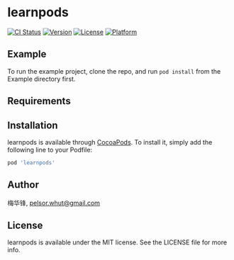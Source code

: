 # learnpods

[![CI Status](https://img.shields.io/travis/梅华锋/learnpods.svg?style=flat)](https://travis-ci.org/梅华锋/learnpods)
[![Version](https://img.shields.io/cocoapods/v/learnpods.svg?style=flat)](https://cocoapods.org/pods/learnpods)
[![License](https://img.shields.io/cocoapods/l/learnpods.svg?style=flat)](https://cocoapods.org/pods/learnpods)
[![Platform](https://img.shields.io/cocoapods/p/learnpods.svg?style=flat)](https://cocoapods.org/pods/learnpods)

## Example

To run the example project, clone the repo, and run `pod install` from the Example directory first.

## Requirements

## Installation

learnpods is available through [CocoaPods](https://cocoapods.org). To install
it, simply add the following line to your Podfile:

```ruby
pod 'learnpods'
```

## Author

梅华锋, pelsor.whut@gmail.com

## License

learnpods is available under the MIT license. See the LICENSE file for more info.
